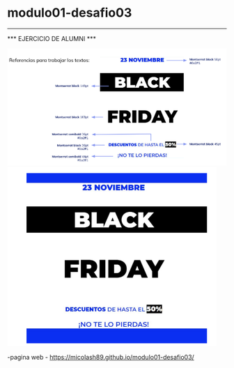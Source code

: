 # modulo01-desafio03
---
*** EJERCICIO DE ALUMNI ***

<img src="images/ejercicio1.PNG">

<img src="images/ejercicio2.PNG">

-pagina web - https://micolash89.github.io/modulo01-desafio03/

